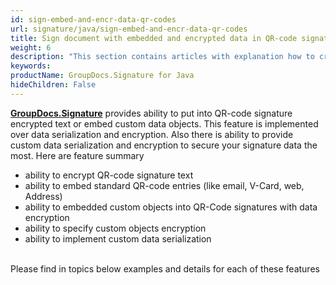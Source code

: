 ```yaml
---
id: sign-embed-and-encr-data-qr-codes
url: signature/java/sign-embed-and-encr-data-qr-codes
title: Sign document with embedded and encrypted data in QR-code signatures
weight: 6
description: "This section contains articles with explanation how to create QR-Code electronic signatures and embed into QR-Code custom data object with its serialization and encryption. The examples show how to customize object serialization and encryption."
keywords: 
productName: GroupDocs.Signature for Java
hideChildren: False
---
```

[**GroupDocs.Signature**](https://products.groupdocs.com/signature/java) provides ability to put into QR-code signature encrypted text or embed custom data objects. This feature is implemented over data serialization and encryption. Also there is ability to provide custom data serialization and encryption to secure your signature data the most. Here are feature summary

*   ability to encrypt QR-code signature text
*   ability to embed standard QR-code entries (like email, V-Card, web, Address)
*   ability to embedded custom objects into QR-Code signatures with data encryption
*   ability to specify custom objects encryption
*   ability to implement custom data serialization  
        
      
    

Please find in topics below examples and details for each of these features
